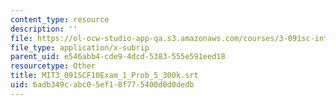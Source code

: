 ```yaml
---
content_type: resource
description: ''
file: https://ol-ocw-studio-app-qa.s3.amazonaws.com/courses/3-091sc-introduction-to-solid-state-chemistry-fall-2010/6adb349cabc05ef18f775400d0d0dedb_MIT3_091SCF10Exam_1_Prob_5_300k.vtt
file_type: application/x-subrip
parent_uid: e546abb4-cde9-4dcd-5383-555e591eed18
resourcetype: Other
title: MIT3_091SCF10Exam_1_Prob_5_300k.srt
uid: 6adb349c-abc0-5ef1-8f77-5400d0d0dedb
---
```

